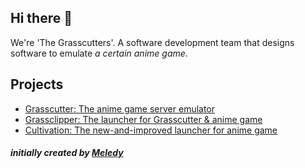 ## Hi there 👋
We're 'The Grasscutters'. A software development team that designs software to emulate *a certain anime game*.

## Projects
- [Grasscutter: The anime game server emulator](https://github.com/Grasscutters/Grasscutter)
- [Grassclipper: The launcher for Grasscutter & anime game](https://github.com/Grasscutters/GrassClipper)
- [Cultivation: The new-and-improved launcher for anime game](https://github.com/Grasscutters/Cultivation)

#### *initially created by [Meledy](https://github.com/Melledy)*
